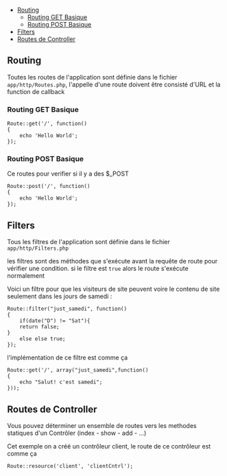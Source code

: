 - [Routing](#routing)
	- [Routing GET Basique](#routing-get-basique)
	- [Routing POST Basique](#routing-post-basique)
- [Filters](#filters)
- [Routes de Controller](#routes-de-controller)

## Routing

Toutes les routes de l'application sont définie dans le fichier `app/http/Routes.php`, l'appelle d'une route doivent être consisté d'URL et la function de callback

### Routing GET Basique

	Route::get('/', function()
	{
		echo 'Hello World';
	});

### Routing POST Basique

Ce routes pour verifier si il y a des $_POST

	Route::post('/', function()
	{
		echo 'Hello World';
	});

## Filters

Tous les filtres de l'application sont définie dans le fichier `app/http/Filters.php`

les filtres sont des méthodes que s'exécute avant la requête de route pour vérifier une condition. si le filtre est `true` alors le route s'exécute normalement

Voici un filtre pour que les visiteurs de site peuvent voire le contenu de site seulement dans les jours de samedi :

	Route::filter("just_samedi", function()
	{
		if(date("D") != "Sat"){
		return false;
	}
		else else true;
	});

l'implémentation de ce filtre est comme ça

	Route::get('/', array("just_samedi",function()
	{
		echo "Salut! c'est samedi";
	}));

## Routes de Controller

Vous pouvez déterminer un ensemble de routes vers les methodes statiques d'un Contrôler (index - show - add - ...)

Cet exemple on a créé un contrôleur client, le route de ce contrôleur est comme ça

	Route::resource('client', 'clientCntrl');
